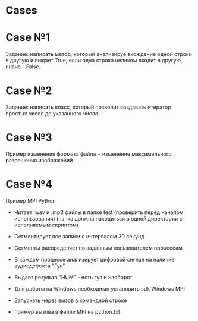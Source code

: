 # Cases

# Case №1
Задание: написать метод, который анализируе вхождение одной строки в другую и выдает True,
если одна строка целиком входит в другую, иначе - False.

# Case №2
Задание: написать класс, который позволит создавать итератор простых чисел до указанного числа.

# Case №3
Пример изменения формата файла + изменение максимального разрешения изображений

# Case №4
Пример MPI Python 

* Читает .wav и .mp3 файлы в папке test (проверить перед началом использования) (папка должна находиться в одной директории с исполняемым скриптом)
* Сегментирует все записи с интервалом 30 секунд
* Сегменты распределяет по заданным пользователем процессам
* В каждом процессе анализирует цифровой сигнал на наличие аудиодефекта "Гул"
* Выдает результа "HUM" - есть гул и наоборот

* Для работы на Windows необходимо установить sdk Windows MPI
* Запускать через вызов в командной строке
* пример вызова в файле MPI на python.txt
